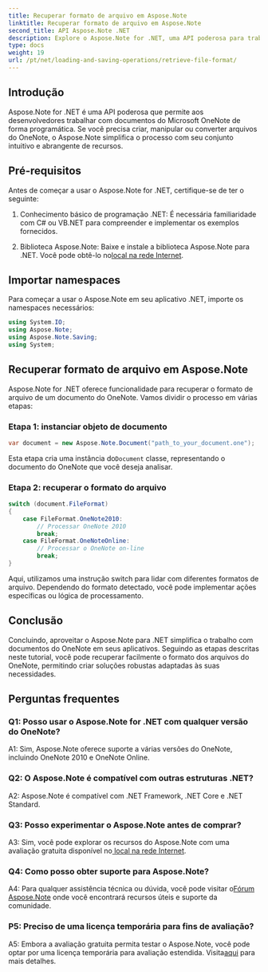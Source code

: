 ```yaml
---
title: Recuperar formato de arquivo em Aspose.Note
linktitle: Recuperar formato de arquivo em Aspose.Note
second_title: API Aspose.Note .NET
description: Explore o Aspose.Note for .NET, uma API poderosa para trabalhar programaticamente com documentos do Microsoft OneNote.
type: docs
weight: 19
url: /pt/net/loading-and-saving-operations/retrieve-file-format/
---
```

## Introdução

Aspose.Note for .NET é uma API poderosa que permite aos desenvolvedores trabalhar com documentos do Microsoft OneNote de forma programática. Se você precisa criar, manipular ou converter arquivos do OneNote, o Aspose.Note simplifica o processo com seu conjunto intuitivo e abrangente de recursos.

## Pré-requisitos

Antes de começar a usar o Aspose.Note for .NET, certifique-se de ter o seguinte:

1. Conhecimento básico de programação .NET: É necessária familiaridade com C# ou VB.NET para compreender e implementar os exemplos fornecidos.
   
2.  Biblioteca Aspose.Note: Baixe e instale a biblioteca Aspose.Note para .NET. Você pode obtê-lo no[local na rede Internet](https://releases.aspose.com/note/net/).

## Importar namespaces

Para começar a usar o Aspose.Note em seu aplicativo .NET, importe os namespaces necessários:

```csharp
using System.IO;
using Aspose.Note;
using Aspose.Note.Saving;
using System;
```

## Recuperar formato de arquivo em Aspose.Note

Aspose.Note for .NET oferece funcionalidade para recuperar o formato de arquivo de um documento do OneNote. Vamos dividir o processo em várias etapas:

### Etapa 1: instanciar objeto de documento

```csharp
var document = new Aspose.Note.Document("path_to_your_document.one");
```

 Esta etapa cria uma instância do`Document` classe, representando o documento do OneNote que você deseja analisar.

### Etapa 2: recuperar o formato do arquivo

```csharp
switch (document.FileFormat)
{
    case FileFormat.OneNote2010:
        // Processar OneNote 2010
        break;
    case FileFormat.OneNoteOnline:
        // Processar o OneNote on-line
        break;
}
```

Aqui, utilizamos uma instrução switch para lidar com diferentes formatos de arquivo. Dependendo do formato detectado, você pode implementar ações específicas ou lógica de processamento.

## Conclusão

Concluindo, aproveitar o Aspose.Note para .NET simplifica o trabalho com documentos do OneNote em seus aplicativos. Seguindo as etapas descritas neste tutorial, você pode recuperar facilmente o formato dos arquivos do OneNote, permitindo criar soluções robustas adaptadas às suas necessidades.

## Perguntas frequentes

### Q1: Posso usar o Aspose.Note for .NET com qualquer versão do OneNote?

A1: Sim, Aspose.Note oferece suporte a várias versões do OneNote, incluindo OneNote 2010 e OneNote Online.

### Q2: O Aspose.Note é compatível com outras estruturas .NET?

A2: Aspose.Note é compatível com .NET Framework, .NET Core e .NET Standard.

### Q3: Posso experimentar o Aspose.Note antes de comprar?

A3: Sim, você pode explorar os recursos do Aspose.Note com uma avaliação gratuita disponível no[ local na rede Internet](https://releases.aspose.com/).

### Q4: Como posso obter suporte para Aspose.Note?

 A4: Para qualquer assistência técnica ou dúvida, você pode visitar o[Fórum Aspose.Note](https://forum.aspose.com/c/note/28) onde você encontrará recursos úteis e suporte da comunidade.

### P5: Preciso de uma licença temporária para fins de avaliação?

 A5: Embora a avaliação gratuita permita testar o Aspose.Note, você pode optar por uma licença temporária para avaliação estendida. Visita[aqui](https://purchase.aspose.com/temporary-license/) para mais detalhes.